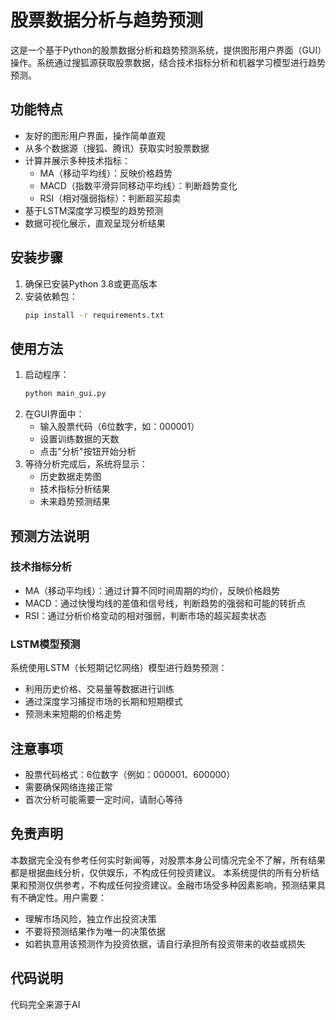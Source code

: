 # 股票数据分析与趋势预测

这是一个基于Python的股票数据分析和趋势预测系统，提供图形用户界面（GUI）操作。系统通过搜狐源获取股票数据，结合技术指标分析和机器学习模型进行趋势预测。

## 功能特点

- 友好的图形用户界面，操作简单直观
- 从多个数据源（搜狐、腾讯）获取实时股票数据
- 计算并展示多种技术指标：
  - MA（移动平均线）：反映价格趋势
  - MACD（指数平滑异同移动平均线）：判断趋势变化
  - RSI（相对强弱指标）：判断超买超卖
- 基于LSTM深度学习模型的趋势预测
- 数据可视化展示，直观呈现分析结果

## 安装步骤

1. 确保已安装Python 3.8或更高版本
2. 安装依赖包：
   ```bash
   pip install -r requirements.txt
   ```

## 使用方法

1. 启动程序：
   ```bash
   python main_gui.py
   ```
2. 在GUI界面中：
   - 输入股票代码（6位数字，如：000001）
   - 设置训练数据的天数
   - 点击"分析"按钮开始分析
3. 等待分析完成后，系统将显示：
   - 历史数据走势图
   - 技术指标分析结果
   - 未来趋势预测结果

## 预测方法说明

### 技术指标分析
- MA（移动平均线）：通过计算不同时间周期的均价，反映价格趋势
- MACD：通过快慢均线的差值和信号线，判断趋势的强弱和可能的转折点
- RSI：通过分析价格变动的相对强弱，判断市场的超买超卖状态

### LSTM模型预测
系统使用LSTM（长短期记忆网络）模型进行趋势预测：
- 利用历史价格、交易量等数据进行训练
- 通过深度学习捕捉市场的长期和短期模式
- 预测未来短期的价格走势

## 注意事项

- 股票代码格式：6位数字（例如：000001、600000）
- 需要确保网络连接正常
- 首次分析可能需要一定时间，请耐心等待

## 免责声明
本数据完全没有参考任何实时新闻等，对股票本身公司情况完全不了解，所有结果都是根据曲线分析，仅供娱乐，不构成任何投资建议。
本系统提供的所有分析结果和预测仅供参考，不构成任何投资建议。金融市场受多种因素影响，预测结果具有不确定性。用户需要：
- 理解市场风险，独立作出投资决策
- 不要将预测结果作为唯一的决策依据
- 如若执意用该预测作为投资依据，请自行承担所有投资带来的收益或损失

## 代码说明
代码完全来源于AI
